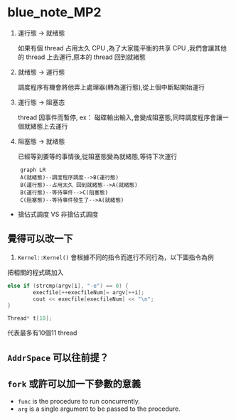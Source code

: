 # blue_note_MP2

1. 運行態 -> 就绪態

    如果有個 thread 占用太久 CPU ,為了大家能平衡的共享 CPU ,我們會讓其他的 thread 上去運行,原本的 thread 回到就緒態

2. 就绪態 -> 運行態

    調度程序有機會將他弄上處理器(轉為運行態),從上個中斷點開始運行

3. 運行態 -> 阻塞态

    thread 因事件而暫停, ex： 磁碟輸出輸入,會變成阻塞態,同時調度程序會讓一個就緒態上去運行

4. 阻塞態 -> 就绪態

    已經等到要等的事情後,從阻塞態變為就緒態,等待下次運行

```mermaid
    graph LR
    A(就緒態)--調度程序調度-->B(運行態)
    B(運行態)--占用太久 回到就緒態-->A(就緒態)
    B(運行態)--等待事件-->C(阻塞態)
    C(阻塞態)--等待事件發生了-->A(就緒態)
```

* 搶佔式調度 VS 非搶佔式調度

## 覺得可以改一下

1. `Kernel::Kernel()` 會根據不同的指令而進行不同行為，以下圖指令為例

把相關的程式碼加入
```c++
else if (strcmp(argv[i], "-e") == 0) {
        execfile[++execfileNum]= argv[++i];
        cout << execfile[execfileNum] << "\n";
}
```

```c++
Thread* t[10]; 
```

代表最多有10個11 thread

## `AddrSpace` 可以往前提？

## `fork` 或許可以加一下參數的意義

* `func` is the procedure to run concurrently.
* `arg` is a single argument to be passed to the procedure.
